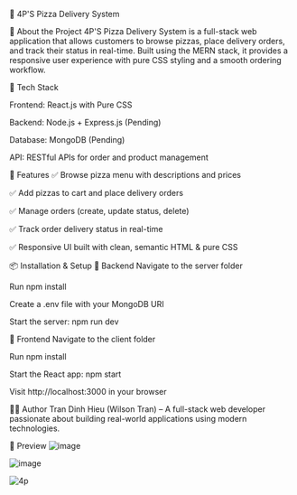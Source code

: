 🍕 4P'S Pizza Delivery System

📌 About the Project
4P'S Pizza Delivery System is a full-stack web application that allows customers to browse pizzas, place delivery orders, and track their status in real-time.
Built using the MERN stack, it provides a responsive user experience with pure CSS styling and a smooth ordering workflow.

🚀 Tech Stack

Frontend: React.js with Pure CSS

Backend: Node.js + Express.js (Pending)

Database: MongoDB (Pending)

API: RESTful APIs for order and product management

🔧 Features
✅ Browse pizza menu with descriptions and prices

✅ Add pizzas to cart and place delivery orders

✅ Manage orders (create, update status, delete)

✅ Track order delivery status in real-time

✅ Responsive UI built with clean, semantic HTML & pure CSS

📦 Installation & Setup
🔹 Backend
Navigate to the server folder

Run npm install

Create a .env file with your MongoDB URI

Start the server: npm run dev

🔹 Frontend
Navigate to the client folder

Run npm install

Start the React app: npm start

Visit http://localhost:3000 in your browser

👨‍💻 Author
Tran Dinh Hieu (Wilson Tran) – A full-stack web developer passionate about building real-world applications using modern technologies.

🚀 Preview
![image](https://github.com/user-attachments/assets/e9afd4d6-13ed-4e97-85a2-868d7b6e142f)

![image](https://github.com/user-attachments/assets/5b039975-d0df-4ec6-823e-39b87c500dcf)

![4p](https://github.com/user-attachments/assets/9f8b47f7-05e0-42d1-8947-987b93f3778c)
